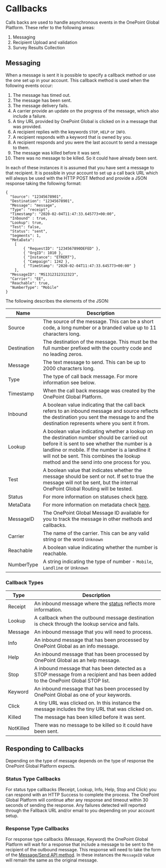 # Callbacks
Calls backs are used to handle asynchronous events in the OnePoint Global Platform. These refer to the following areas:
1. Messaging
1. Recipient Upload and validation
1. Survey Results Collection

## Messaging
When a message is sent it is possible to specify a callback method or use the one set up in your account. This callback method is used when the following events occur:
1. The message has timed out.
1. The message has been sent.
1. The message delivery fails.
1. A carrier provide an update on the progress of the message, which also include a failure.
1. A tiny URL provided by OnePoint Global is clicked on in a message that was provided.
1. A recipient replies with the keywords `STOP`, `HELP` or `INFO`.
1. A recipient responds with a keyword that is owned by you.
1. A recipient responds and you were the last account to send a message to them.
1. The message was killed before it was sent.
1. There was no message to be killed. So it could have already been sent.

In each of these instances it is assumed that you have sent a message to that recipient. It is possible in your account to set up a call back URL which will always be used with the HTTP POST Method and provide a JSON response taking the following format:

```
{
  "Source": "12345678901",
  "Destination": "12345678901",
  "Message": "message",
  "Type": "receipt",
  "Timestamp": "2020-02-04T11:47:33.645773+00:00",
  "Inbound" : true,
  "Lookup": true,
  "Test": false,
  "Status": "sent",
  "Segments": 1,
  "MetaData": 
    [
        { "RequestID": "1234567890DEFED" },
        { "OrgID": 1010 },
        { "Instance": "ETRERT"},
        { "Campaign": 1242 },
        { "TimeStamp": "2020-02-04T11:47:33.645773+00:00" }
    ],
  "MessageID": "MS1312312312323",
  "Carrier": "EE",
  "Reachable": true,
  "NumberType": "Mobile"    
}
```

The following describes the elements of the JSON:

Name | Description
---- | -----------
Source | The source of the message. This can be a short code, a long number or a branded value up to 11 characters long.
Destination | The destination of the message. This must be the full number prefixed with the country code and no leading zeros.
Message | The text message to send. This can be up to 2000 characters long.
Type | The type of call back message. For more information see below.
Timestamp | When the call back message was created by the OnePoint Global Platform.
Inbound | A boolean value indicating that the call back refers to an inbound message and source reflects the destination you sent the message to and the destination represents where you sent it from.
Lookup | A boolean value indicating whether a lookup on the destination number should be carried out before it is sent to see whether the number is a landline or mobile. If the number is a landline it will not be sent. This combines the lookup method and the send into one process for you.
Test | A boolean value that indicates whether the message should be sent or not. If set to true the message will not be sent, but the internal OnePoint Global Routing will be tested.
Status | For more information on statuses check [here](MessageStatuses.md).
MetaData | For more information on metadata check [here](MetaData.md).
MessageID | The OnePoint Global Message ID available for you to track the message in other methods and callbacks.
Carrier | The name of the carrier. This can be any valid string or the word `Unknown`
Reachable | A boolean value indicating whether the number is reachable.
NumberType | A string indicating the type of number - `Mobile`, `Landline` or `Unknown`


### Callback Types

Type | Description
---- | -----------
Receipt | An inbound message where the [status](MessageStatuses.md) reflects more information.
Lookup | A callback when the outbound message destination is check through the lookup service and fails.
Message | An inbound message that you will need to process.
Info | An inbound message that has been processed by OnePoint Global as an info message.
Help | An inbound message that has been processed by OnePoint Global as an help message.
Stop | A inbound message that has been detected as a STOP message from a recipient and has been added to the OnePoint Global STOP list.
Keyword | An inbound message that has been processed by OnePoint Global as one of your keywords.
Click | A tiny URL was clicked on. In this instance the message includes the tiny URL that was clicked on.
Killed | The message has been killed before it was sent.
NotKilled | There was no message to be killed so it could have been sent.

## Responding to Callbacks
Depending on the type of message depends on the type of response the OnePoint Global Platform expects.  

### Status Type Callbacks
For status type callbacks (Receipt, Lookup, Info, Help, Stop and Click) you can respond with an HTTP Success to complete the process. The OnePoint Global Platform will continue after any response and timeout within 30 seconds of sending the response. Any failures detected will reported through the Fallback URL and/or email to you depending on your account setup.

### Response Type Callbacks
For response type callbacks (Message, Keyword) the OnePoint Global Platform will wait for a response that include a message to be sent to the recipient of the outbound message. This response will need to take the form of the [Message/Send API method](Message.md). In these instances the `MessageID` value will remain the same as the original message.



